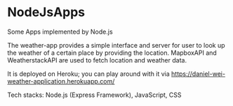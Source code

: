# NodeJsApps
Some Apps implemented by Node.js

The weather-app provides a simple interface and server for user to look up the weather of a certain place by providing the location. MapboxAPI and WeatherstackAPI are used to fetch location and weather data.

It is deployed on Heroku; you can play around with it via https://daniel-wei-weather-application.herokuapp.com/

Tech stacks: Node.js (Express Framework), JavaScript, CSS
